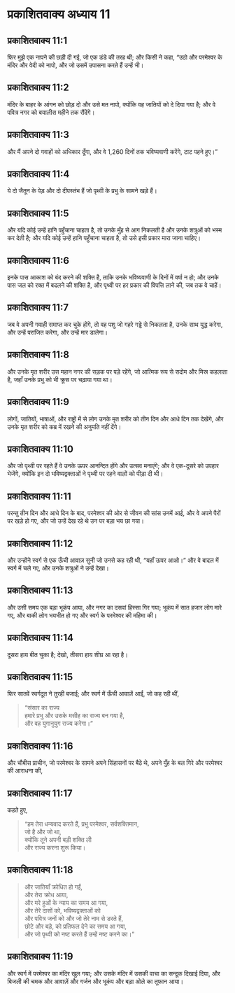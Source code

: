 # प्रकाशितवाक्य अध्याय 11

## प्रकाशितवाक्य 11:1

फिर मुझे एक नापने की छड़ी दी गई, जो एक डंडे की तरह थी; और किसी ने कहा, “उठो और परमेश्वर के मंदिर और वेदी को नापो, और जो उसमें उपासना करते हैं उन्हें भी।

## प्रकाशितवाक्य 11:2

मंदिर के बाहर के आंगन को छोड़ दो और उसे मत नापो, क्योंकि वह जातियों को दे दिया गया है; और वे पवित्र नगर को बयालीस महीने तक रौंदेंगे।

## प्रकाशितवाक्य 11:3

और मैं अपने दो गवाहों को अधिकार दूँगा, और वे 1,260 दिनों तक भविष्यवाणी करेंगे, टाट पहने हुए।”

## प्रकाशितवाक्य 11:4

ये दो जैतून के पेड़ और दो दीपस्तंभ हैं जो पृथ्वी के प्रभु के सामने खड़े हैं।

## प्रकाशितवाक्य 11:5

और यदि कोई उन्हें हानि पहुँचाना चाहता है, तो उनके मुँह से आग निकलती है और उनके शत्रुओं को भस्म कर देती है; और यदि कोई उन्हें हानि पहुँचाना चाहता है, तो उसे इसी प्रकार मारा जाना चाहिए।

## प्रकाशितवाक्य 11:6

इनके पास आकाश को बंद करने की शक्ति है, ताकि उनके भविष्यवाणी के दिनों में वर्षा न हो; और उनके पास जल को रक्त में बदलने की शक्ति है, और पृथ्वी पर हर प्रकार की विपत्ति लाने की, जब तक वे चाहें।

## प्रकाशितवाक्य 11:7

जब वे अपनी गवाही समाप्त कर चुके होंगे, तो वह पशु जो गहरे गड्ढे से निकलता है, उनके साथ युद्ध करेगा, और उन्हें पराजित करेगा, और उन्हें मार डालेगा।

## प्रकाशितवाक्य 11:8

और उनके मृत शरीर उस महान नगर की सड़क पर पड़े रहेंगे, जो आत्मिक रूप से सदोम और मिस्र कहलाता है, जहाँ उनके प्रभु को भी क्रूस पर चढ़ाया गया था।

## प्रकाशितवाक्य 11:9

लोगों, जातियों, भाषाओं, और राष्ट्रों में से लोग उनके मृत शरीर को तीन दिन और आधे दिन तक देखेंगे, और उनके मृत शरीर को कब्र में रखने की अनुमति नहीं देंगे।

## प्रकाशितवाक्य 11:10

और जो पृथ्वी पर रहते हैं वे उनके ऊपर आनन्दित होंगे और उत्सव मनाएंगे; और वे एक-दूसरे को उपहार भेजेंगे, क्योंकि इन दो भविष्यद्वक्ताओं ने पृथ्वी पर रहने वालों को पीड़ा दी थी।

## प्रकाशितवाक्य 11:11

परन्तु तीन दिन और आधे दिन के बाद, परमेश्वर की ओर से जीवन की सांस उनमें आई, और वे अपने पैरों पर खड़े हो गए, और जो उन्हें देख रहे थे उन पर बड़ा भय छा गया।

## प्रकाशितवाक्य 11:12

और उन्होंने स्वर्ग से एक ऊँची आवाज़ सुनी जो उनसे कह रही थी, “यहाँ ऊपर आओ।” और वे बादल में स्वर्ग में चले गए, और उनके शत्रुओं ने उन्हें देखा।

## प्रकाशितवाक्य 11:13

और उसी समय एक बड़ा भूकंप आया, और नगर का दसवां हिस्सा गिर गया; भूकंप में सात हजार लोग मारे गए, और बाकी लोग भयभीत हो गए और स्वर्ग के परमेश्वर की महिमा की।

## प्रकाशितवाक्य 11:14

दूसरा हाय बीत चुका है; देखो, तीसरा हाय शीघ्र आ रहा है।

## प्रकाशितवाक्य 11:15

फिर सातवें स्वर्गदूत ने तुरही बजाई; और स्वर्ग में ऊँची आवाज़ें आईं, जो कह रही थीं,

> “संसार का राज्य  
> हमारे प्रभु और उसके मसीह का राज्य बन गया है,  
> और वह युगानुयुग राज्य करेगा।”

## प्रकाशितवाक्य 11:16

और चौबीस प्राचीन, जो परमेश्वर के सामने अपने सिंहासनों पर बैठे थे, अपने मुँह के बल गिरे और परमेश्वर की आराधना की,

## प्रकाशितवाक्य 11:17

कहते हुए,

> “हम तेरा धन्यवाद करते हैं, प्रभु परमेश्वर, सर्वशक्तिमान,  
> जो है और जो था,  
> क्योंकि तूने अपनी बड़ी शक्ति ली  
> और राज्य करना शुरू किया।

## प्रकाशितवाक्य 11:18

> और जातियाँ क्रोधित हो गईं,  
> और तेरा क्रोध आया,  
> और मरे हुओं के न्याय का समय आ गया,  
> और तेरे दासों को, भविष्यद्वक्ताओं को  
> और पवित्र जनों को और जो तेरे नाम से डरते हैं,  
> छोटे और बड़े, को प्रतिफल देने का समय आ गया,  
> और जो पृथ्वी को नष्ट करते हैं उन्हें नष्ट करने का।”

## प्रकाशितवाक्य 11:19

और स्वर्ग में परमेश्वर का मंदिर खुल गया; और उसके मंदिर में उसकी वाचा का सन्दूक दिखाई दिया, और बिजली की चमक और आवाज़ें और गर्जन और भूकंप और बड़ा ओले का तूफान आया।
